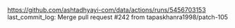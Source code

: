 https://github.com/ashtadhyayi-com/data/actions/runs/5456703153
last_commit_log: Merge pull request #242 from tapaskhanra1998/patch-105